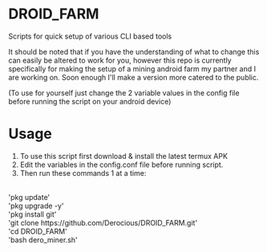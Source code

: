 # DROID_FARM
Scripts for quick setup of various CLI based tools

It should be noted that if you have the understanding of what to change this can easily be altered to work for you, however this repo is currently specifically for making the setup of a mining android farm my partner and I are working on. Soon enough I'll make a version more catered to the public. 

(To use for yourself just change the 2 variable values in the config file before running the script on your android device)

# Usage
1. To use this script first download & install the latest termux APK<br>
2. Edit the variables in the config.conf file before running script.<br>
3. Then run these commands 1 at a time:<br>
<br>
'pkg update' <br>
'pkg upgrade -y'<br>
'pkg install git'<br>
'git clone https://github.com/Derocious/DROID_FARM.git'<br>
'cd DROID_FARM'<br>
'bash dero_miner.sh'<br>

